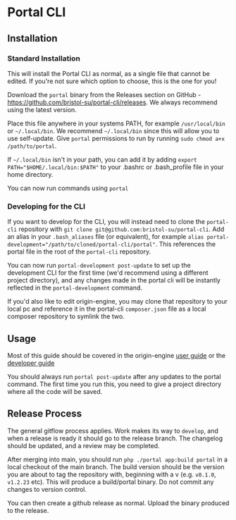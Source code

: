 # Portal CLI

## Installation

### Standard Installation

This will install the Portal CLI as normal, as a single file that cannot be edited. If you're not sure which option to choose,
this is the one for you!

Download the `portal` binary from the Releases section on GitHub - https://github.com/bristol-su/portal-cli/releases. We always
recommend using the latest version.

Place this file anywhere in your systems PATH, for example `/usr/local/bin` or `~/.local/bin`. We recommend `~/.local/bin` since this will allow you to use self-update. Give `portal` permissions to run by running `sudo chmod a+x /path/to/portal`.

If `~/.local/bin` isn't in your path, you can add it by adding `export PATH="$HOME/.local/bin:$PATH"` to your .bashrc or .bash_profile file in your home directory.

You can now run commands using `portal`

### Developing for the CLI

If you want to develop for the CLI, you will instead need to clone the `portal-cli` repository with `git clone git@github.com:bristol-su/portal-cli`. Add an alias in your `.bash_aliases` file (or equivalent), for example `alias portal-development="/path/to/cloned/portal-cli/portal"`. This references the portal file in the root of the `portal-cli` repository.

You can now run `portal-development post-update` to set up the development CLI for the first time (we'd recommend using a different project directory), and any changes made in the portal cli will be instantly reflected in the `portal-development` command.

If you'd also like to edit origin-engine, you may clone that repository to your local pc and reference it in the portal-cli `composer.json` file as a local composer repository to symlink the two.

## Usage

Most of this guide should be covered in the origin-engine [user guide](https://github.com/ElbowSpaceUK/origin-engine/blob/develop/docs/user-notes.md) or the [developer guide](https://github.com/ElbowSpaceUK/origin-engine/blob/develop/docs/developer-notes.md)

You should always run `portal post-update` after any updates to the portal command. The first time you run this, you need to give a project directory where all the code will be saved.

## Release Process

The general gitflow process applies. Work makes its way to `develop`, and when a release is ready it should go to the release branch. The changelog should be updated, and a review may be completed.

After merging into main, you should run `php ./portal app:build portal` in a local checkout of the main branch. The build version should be the version you are about to tag the repository with, beginning with a v (e.g. `v0.1.0`, `v1.2.23` etc). This will produce a build/portal binary. Do not commit any changes to version control.

You can then create a github release as normal. Upload the binary produced to the release.
